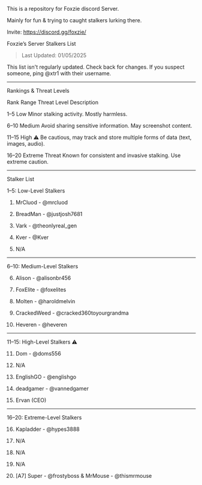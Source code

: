 This is a repository for Foxzie discord Server. 

Mainly for fun & trying to caught stalkers lurking there.


Invite: https://discord.gg/foxzie/


Foxzie’s Server Stalkers List

> Last Updated: 01/05/2025

This list isn't regularly updated. Check back for changes.
If you suspect someone, ping @xtr1 with their username.




---

Rankings & Threat Levels

Rank Range	Threat Level	Description


1–5	Low	Minor stalking activity. Mostly harmless.

6–10	Medium Avoid sharing sensitive information. May screenshot content.

11–15	High ⚠️	Be cautious, may track and store multiple forms of data (text, images, audio).

16–20	Extreme Threat Known for consistent and invasive stalking. Use extreme caution.



---

Stalker List

1–5: Low-Level Stalkers

1. MrCluod - @mrcluod


2. BreadMan - @justjosh7681


3. Vark - @theonlyreal_gen


4. Kver - @Kver


5. N/A




---

6–10: Medium-Level Stalkers

6. Alison - @alisonbr456


7. FoxElite - @foxelites


8. Molten - @haroldmelvin


9. CrackedWeed - @cracked360toyourgrandma


10. Heveren - @heveren




---

11–15: High-Level Stalkers ⚠️

11. Dom - @doms556


12. N/A


13. EnglishGO - @englishgo


14. deadgamer - @vannedgamer


15. Ervan (CEO)




---

16–20: Extreme-Level Stalkers

16. Kapladder - @hypes3888


17. N/A


18. N/A


19. N/A


20. [A7] Super - @frostyboss & MrMouse - @thismrmouse



